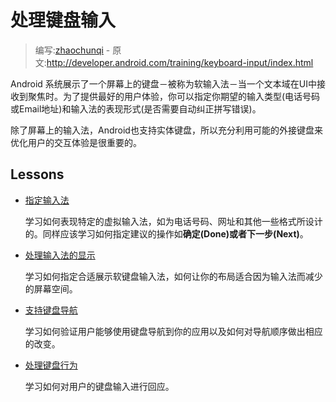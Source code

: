 # 处理键盘输入

> 编写:[zhaochunqi](https://github.com/zhaochunqi) - 原文:<http://developer.android.com/training/keyboard-input/index.html>

Android 系统展示了一个屏幕上的键盘－被称为软输入法－当一个文本域在UI中接收到聚焦时。为了提供最好的用户体验，你可以指定你期望的输入类型(电话号码或Email地址)和输入法的表现形式(是否需要自动纠正拼写错误)。

除了屏幕上的输入法，Android也支持实体键盘，所以充分利用可能的外接键盘来优化用户的交互体验是很重要的。

## Lessons

* [指定输入法](http://developer.android.com/training/keyboard-input/style.html)

  学习如何表现特定的虚拟输入法，如为电话号码、网址和其他一些格式所设计的。同样应该学习如何指定建议的操作如**确定(Done)**或者**下一步(Next)**。


* [处理输入法的显示](http://developer.android.com/training/keyboard-input/visibility.html)

  学习如何指定合适展示软键盘输入法，如何让你的布局适合因为输入法而减少的屏幕空间。


* [支持键盘导航](http://developer.android.com/training/keyboard-input/navigation.html)

  学习如何验证用户能够使用键盘导航到你的应用以及如何对导航顺序做出相应的改变。


* [处理键盘行为](http://developer.android.com/training/keyboard-input/commands.html)

  学习如何对用户的键盘输入进行回应。
